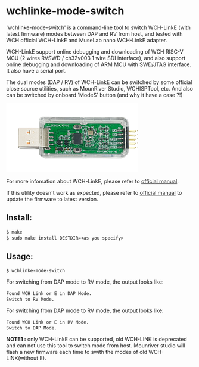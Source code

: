 # wchlinke-mode-switch

'wchlinke-mode-switch' is a command-line tool to switch WCH-LinkE (with latest firmware) modes between DAP and RV from host, and tested with WCH official WCH-LinkE and MuseLab nano WCH-LinkE adapter.
 
WCH-LinkE support online debugging and downloading of WCH RISC-V MCU (2 wires RVSWD / ch32v003 1 wire SDI interface), and also support online debugging and downloading of ARM MCU with SWD/JTAG interface. It also have a serial port.

The dual modes (DAP / RV) of WCH-LinkE can be switched by some official close source utilities, such as MounRiver Studio, WCHISPTool, etc. And also can be switched by onboard 'ModeS' button (and why it have a case ?!)

<img src="./wch-linke.png" width=70%/>

For more infomation about WCH-LinkE, please refer to [official manual](http://www.wch-ic.com/downloads/WCH-LinkUserManual_PDF.html).

If this utility doesn't work as expected, please refer to [official manual](http://www.wch-ic.com/downloads/WCH-LinkUserManual_PDF.html) to update the firmware to latest version.

## Install:
```
$ make
$ sudo make install DESTDIR=<as you specify>
```

## Usage:
```
$ wchlinke-mode-switch
```

For switching from DAP mode to RV mode, the output looks like:
```
Found WCH Link or E in DAP Mode.
Switch to RV Mode.
```

For switching from DAP mode to RV mode, the output looks like:
```
Found WCH Link or E in RV Mode.
Switch to DAP Mode.
```

**NOTE1 :** only WCH-LinkE can be supported, old WCH-LINK is deprecated and can not use this tool to switch mode from host. Mounriver studio will flash a new firmware each time to swith the modes of old WCH-LINK(without E).
